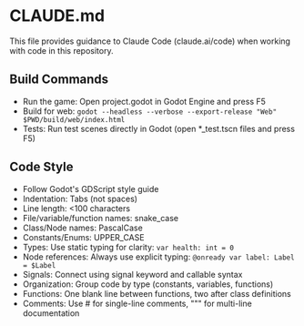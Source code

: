# CLAUDE.md

This file provides guidance to Claude Code (claude.ai/code) when working with code in this repository.

## Build Commands
- Run the game: Open project.godot in Godot Engine and press F5
- Build for web: `godot --headless --verbose --export-release "Web" $PWD/build/web/index.html`
- Tests: Run test scenes directly in Godot (open *_test.tscn files and press F5)

## Code Style
- Follow Godot's GDScript style guide
- Indentation: Tabs (not spaces)
- Line length: <100 characters
- File/variable/function names: snake_case
- Class/Node names: PascalCase
- Constants/Enums: UPPER_CASE
- Types: Use static typing for clarity: `var health: int = 0`
- Node references: Always use explicit typing: `@onready var label: Label = $Label`
- Signals: Connect using signal keyword and callable syntax
- Organization: Group code by type (constants, variables, functions)
- Functions: One blank line between functions, two after class definitions
- Comments: Use # for single-line comments, """ for multi-line documentation
